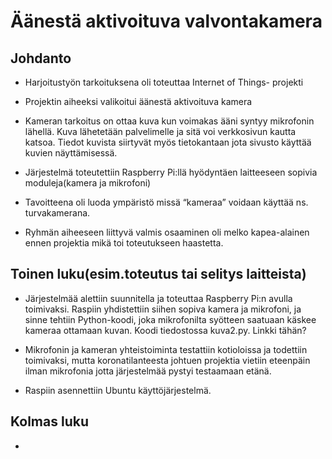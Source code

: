 # Äänestä aktivoituva valvontakamera

## Johdanto

- Harjoitustyön tarkoituksena oli toteuttaa Internet of Things- projekti 

- Projektin aiheeksi valikoitui äänestä aktivoituva kamera 

- Kameran tarkoitus on ottaa kuva kun voimakas ääni syntyy mikrofonin lähellä. Kuva lähetetään palvelimelle ja sitä voi verkkosivun kautta katsoa. Tiedot kuvista siirtyvät myös tietokantaan jota sivusto käyttää kuvien näyttämisessä. 

- Järjestelmä toteutettiin Raspberry Pi:llä hyödyntäen laitteeseen sopivia moduleja(kamera ja mikrofoni) 

- Tavoitteena oli luoda ympäristö missä “kameraa” voidaan käyttää ns. turvakamerana.  

- Ryhmän aiheeseen liittyvä valmis osaaminen oli melko kapea-alainen ennen projektia mikä toi toteutukseen haastetta. 



## Toinen luku(esim.toteutus tai selitys laitteista)

- Järjestelmää alettiin suunnitella ja toteuttaa Raspberry Pi:n avulla toimivaksi. Raspiin yhdistettiin siihen sopiva kamera ja mikrofoni, ja sinne tehtiin Python-koodi, joka mikrofonilta syötteen saatuaan käskee kameraa ottamaan kuvan. Koodi tiedostossa kuva2.py. Linkki tähän?
- Mikrofonin ja kameran yhteistoiminta testattiin kotioloissa ja todettiin toimivaksi, mutta koronatilanteesta johtuen projektia vietiin eteenpäin ilman mikrofonia jotta järjestelmää pystyi testaamaan etänä. 

- Raspiin asennettiin Ubuntu käyttöjärjestelmä. 

## Kolmas luku

- 
